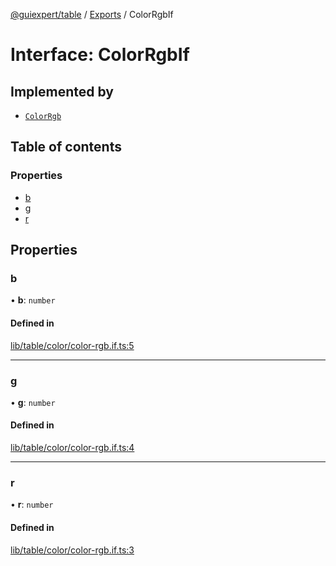 [@guiexpert/table](../README.md) / [Exports](../modules.md) / ColorRgbIf

# Interface: ColorRgbIf

## Implemented by

- [`ColorRgb`](../classes/ColorRgb.md)

## Table of contents

### Properties

- [b](ColorRgbIf.md#b)
- [g](ColorRgbIf.md#g)
- [r](ColorRgbIf.md#r)

## Properties

### b

• **b**: `number`

#### Defined in

[lib/table/color/color-rgb.if.ts:5](https://github.com/guiexperttable/ge-table/blob/a7cb25d/libs/table/src/lib/table/color/color-rgb.if.ts#L5)

___

### g

• **g**: `number`

#### Defined in

[lib/table/color/color-rgb.if.ts:4](https://github.com/guiexperttable/ge-table/blob/a7cb25d/libs/table/src/lib/table/color/color-rgb.if.ts#L4)

___

### r

• **r**: `number`

#### Defined in

[lib/table/color/color-rgb.if.ts:3](https://github.com/guiexperttable/ge-table/blob/a7cb25d/libs/table/src/lib/table/color/color-rgb.if.ts#L3)
